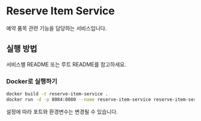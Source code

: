 # Reserve Item Service

예약 품목 관련 기능을 담당하는 서비스입니다.

## 실행 방법
서비스별 README 또는 루트 README를 참고하세요.

### Docker로 실행하기
```bash
docker build -t reserve-item-service .
docker run -d -p 8084:8080 --name reserve-item-service reserve-item-service
```
설정에 따라 포트와 환경변수는 변경될 수 있습니다.
